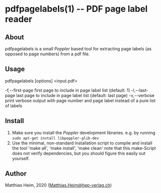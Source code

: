 pdfpagelabels(1) -- PDF page label reader
=========================================

## About

  pdfpagelabels is a small _Poppler_ based tool for extracting page labels (as opposed to page numbers) from a pdf file.

## Usage

  pdfpagelabels [options] <input.pdf>
  
  -f,--first-page <int>  first page to include in page label list (default: 1)
  -l,--last-page <int>   last page to include in page label list (default: last page)
  -v,--verbose           print verbose output with page number and page label instead of a pure list of labels

## Install
  1. Make sure you install the _Poppler_ development libraries.
	e.g. by running `sudo apt-get install libpoppler-glib-dev`
  1. Use the minimal, non-standard installation script to compile and install the tool
	'make all', 'make install', 'make clean'
	note that this make-Script does not verify dependencies, but you should figure this easily out yourself.

## Author

  Matthias Heim, 2020 (Matthias.Heim@hep-verlag.ch)
